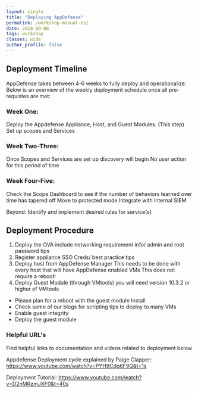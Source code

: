 ```yaml
---
layout: single
title: "Deploying AppDefense"
permalink: /workshop-manual-es/
date: 2018-09-08
tags: workshop
classes: wide
author_profile: false
---
```

## Deployment Timeline

AppDefense takes between 4-6 weeks to fully deploy and operationalize. Below is an overview of the weekly deployment schedule once all pre-requistes are met: 

### Week One:
Deploy the Appdefense Appliance, Host,  and Guest Modules. (This step)
Set up scopes and Services

### Week Two-Three:
Once Scopes and Services are set up discovery will begin 
No user action for this period of time

### Week Four-Five:
Check the Scope Dashboard to see if the number of behaviors learned over time has tapered off
Move to protected mode
Integrate with internal SIEM

Beyond: 
Identify and implement desired rules for service(s)

## Deployment Procedure 
1. Deploy the OVA
include networking requirement info/ admin and root password tips
2. Register appliance
SSO Creds/ best practice tips
3. Deploy host from AppDefense Manager
This needs to be done with every host that will have AppDefense enabled VMs
 This does not require a reboot!
4. Deploy Guest Module (through VMtools)
you will need version 10.3.2 or higher of VMtools
- Please plan for a reboot with the guest module Install
- Check some of our blogs for scripting tips to deploy to many VMs
- Enable guest integrity
- Deploy the guest module

### Helpful URL's

Find helpful links to documentation and videos related to deployment below

Appdefense Deployment cycle explained by Paige Clapper: <https://www.youtube.com/watch?v=PYH9Cdg6F9Q&t=1s>

Deployment Tutorial:  <https://www.youtube.com/watch?v=D2nMRzmJXF0&t=40s>

